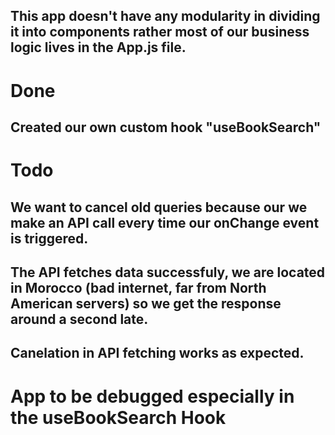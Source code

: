 ## This app doesn't have any modularity in dividing it into components rather most of our business logic lives in the App.js file.

# Done
## Created our own custom hook "useBookSearch"

# Todo

## We want to cancel old queries because our we make an API call every time our onChange event is triggered.
## The API fetches data successfuly, we are located in Morocco (bad internet, far from North American servers) so we get the response around a second late.
## Canelation in API fetching works as expected.

# App to be debugged especially in the useBookSearch Hook
